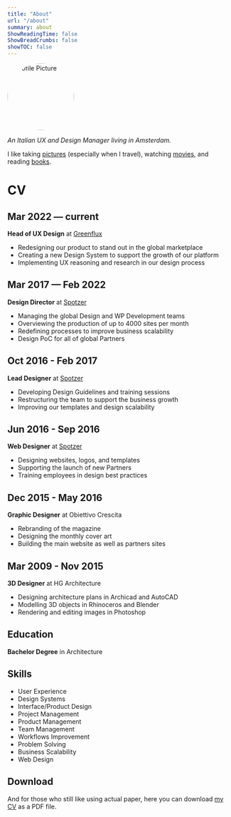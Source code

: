 ```yaml
---
title: "About"
url: "/about"
summary: about
ShowReadingTime: false
ShowBreadCrumbs: false
showTOC: false
---
```


<img loading="lazy" src="/images/profile_pic_square.jpg" alt="Profile Picture" style="border-radius:999px;width:150px">

*An Italian UX and Design Manager living in Amsterdam.*

I like taking [pictures](/tags/photography/) (especially when I travel), watching [movies](/tags/movies), and reading [books](/tags/books).

# CV
## Mar 2022 — current
**Head of UX Design** at [Greenflux](https://greenflux.com)
- Redesigning our product to stand out in the global marketplace 
- Creating a new Design System to support the growth of our platform 
- Implementing UX reasoning and research in our design process

## Mar 2017 — Feb 2022
**Design Director** at [Spotzer](https://spotzerdigital.com)
- Managing the global Design and WP Development teams
- Overviewing the production of up to 4000 sites per month
- Redefining processes to improve business scalability 
- Design PoC for all of global Partners

## Oct 2016 - Feb 2017
**Lead Designer** at [Spotzer](https://spotzerdigital.com)
- Developing Design Guidelines and training sessions
- Restructuring the team to support the business growth
- Improving our templates and design scalability

## Jun 2016 - Sep 2016
**Web Designer** at [Spotzer](https://spotzerdigital.com)
- Designing websites, logos, and templates
- Supporting the launch of new Partners
- Training employees in design best practices

## Dec 2015 - May 2016
**Graphic Designer** at Obiettivo Crescita
- Rebranding of the magazine
- Designing the monthly cover art
- Building the main website as well as partners sites

## Mar 2009 - Nov 2015
**3D Designer** at HG Architecture 
- Designing architecture plans in Archicad and AutoCAD
- Modelling 3D objects in Rhinoceros and Blender
- Rendering and editing images in Photoshop

## Education
**Bachelor Degree** in Architecture

## Skills
- User Experience
- Design Systems
- Interface/Product Design
- Project Management
- Product Management
- Team Management
- Workflows Improvement
- Problem Solving
- Business Scalability
- Web Design 

## Download
And for those who still like using actual paper, here you can download [my CV]() as a PDF file.